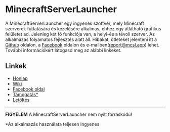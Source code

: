 # MinecraftServerLauncher

A MinecraftServerLauncher egy ingyenes szoftver, mely Minecraft szerverek futtatására és kezelésére alkalmas, ehhez egy átlátható grafikus felületet ad. Jelenleg két fő funkciója van, a helyi-és a tévoli szerver. Az alkalmazás folyamatos fejlesztés alatt áll. Hibákat, ötleteket jelenteni itt a [Github](https://github.com/S3nS3IW00/mcserverlauncher/issues) oldalon, a [Facebook](https://www.facebook.com/mcserverlauncher) oldalon és e-mailben(report@mcsl.app) lehet. További információkért látogasd meg az alábbi linkeket.

## Linkek
* [Honlap](https://mcsl.app)
* [Wiki](https://mcsl.app/wiki)
* [Facebook oldal](https://www.facebook.com/mcserverlauncher)
* [Támogatás*](https://www.paypal.me/mcserverlauncher)
* [Letöltés](https://mcsl.app/download)

<hr>

**FIGYELEM** A MinecraftServerLauncher nem nyílt forráskódú!

*Az alkalmazás használata teljesen ingyenes
